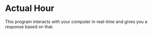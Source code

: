 # Actual Hour
This program interacts with your computer in real-time and gives you a response based on that.
